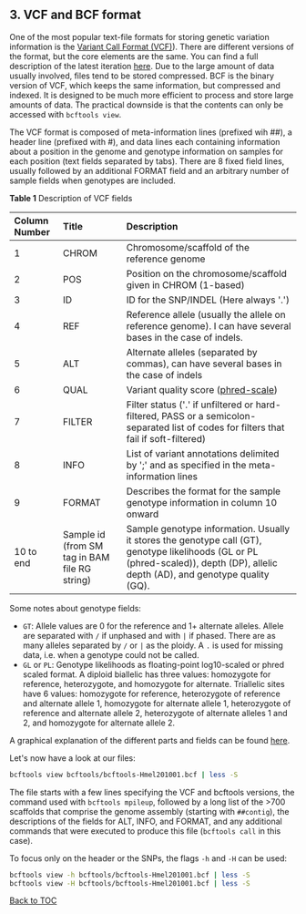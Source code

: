 
## 3. VCF and BCF format
One of the most popular text-file formats for storing genetic variation information is the [Variant Call Format (VCF)](http://gatkforums.broadinstitute.org/gatk/discussion/1268/what-is-a-vcf-and-how-should-i-interpret-it)). There are different versions of the format, but the core elements are the same. You can find a full description of the latest iteration [here](https://github.com/samtools/hts-specs/blob/master/VCFv4.3.pdf). Due to the large amount of data usually involved, files tend to be stored compressed. BCF is the binary version of VCF, which keeps the same information, but compressed and indexed. It  is designed to be much more efficient to process and store large amounts of data. The practical downside is that the contents can only be accessed with `bcftools view`.

The VCF format is composed of meta-information lines (prefixed wih ##), a header line (prefixed with #), and data lines each containing information about a position in the genome and genotype information on samples for each position (text fields separated by tabs). There are 8 fixed field lines, usually followed by an additional FORMAT field and an arbitrary number of sample fields when genotypes are included.

**Table 1** Description of VCF fields

Column Number| Title | Description
:--|:--|:--
1 | CHROM | Chromosome/scaffold of the reference genome
2 | POS | Position on the chromosome/scaffold given in CHROM (1-based)
3 | ID | ID for the SNP/INDEL (Here always '.')
4 | REF | Reference allele (usually the allele on reference genome). I can have several bases in the case of indels.
5 | ALT | Alternate alleles (separated by commas), can have several bases in the case of indels
6 | QUAL | Variant quality score ([phred-scale](https://gatkforums.broadinstitute.org/gatk/discussion/4260/how-should-i-interpret-phred-scaled-quality-scores))
7 | FILTER | Filter status ('.' if unfiltered or hard-filtered, PASS or a semicolon-separated list of codes for filters that fail if soft-filtered)
8 | INFO | List of variant annotations delimited by ';' and as specified in the meta-information lines
9 | FORMAT | Describes the format for the sample genotype information in column 10 onward
10 to end | Sample id (from SM tag in BAM file RG string) | Sample genotype information. Usually it stores the genotype call (GT), genotype likelihoods (GL or PL (phred-scaled)), depth (DP), allelic depth (AD), and genotype quality (GQ).

Some notes about genotype fields:
* `GT`: Allele values are 0 for the reference and 1+ alternate alleles. Allele are separated with `/` if unphased and with `|` if phased. There are as many alleles separated by `/`  or `|` as the ploidy. A `.` is used for missing data, i.e. when a genotype could not be called.
* `GL` or `PL`: Genotype likelihoods as floating-point log10-scaled or phred scaled format. A diploid biallelic has three values: homozygote for reference, heterozygote, and homozygote for alternate. Triallelic sites have 6 values: homozygote for reference, heterozygote of reference and alternate allele 1, homozygote for alternate allele 1, heterozygote of reference and alternate allele 2, heterozygote of alternate alleles 1 and 2, and homozygote for alternate allele 2.

A graphical explanation of the different parts and fields can be found [here](http://vcftools.sourceforge.net/VCF-poster.pdf).

Let's now have a look at our files:
```bash
bcftools view bcftools/bcftools-Hmel201001.bcf | less -S
```
The file starts with a few lines specifying the VCF and bcftools versions, the command used with `bcftools mpileup`, followed by a long list of the >700 scaffolds that comprise the genome assembly (starting with `##contig`), the descriptions of the fields for ALT, INFO, and FORMAT, and any additional commands that were executed to produce this file (`bcftools call` in this case).

To focus only on the header or the SNPs, the flags `-h` and `-H` can be used:
```bash
bcftools view -h bcftools/bcftools-Hmel201001.bcf | less -S
bcftools view -H bcftools/bcftools-Hmel201001.bcf | less -S
```

[Back to TOC](index.md)
